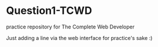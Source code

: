 # Question1-TCWD
practice repository for The Complete Web Developer

Just adding a line via the web interface for practice's sake :)
